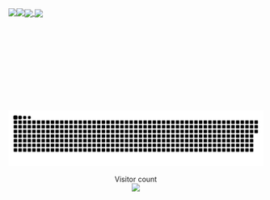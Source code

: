 <a href="#">
  <img height=200 align="center" src="https://my-stats-43gk.vercel.app/api?username=lakshya0310&show_icons=true&theme=radical&hide=contribs,issues&show=discussions_answered&rank_icon=github&include_all_commits=true&card_width=150" />
</a>
<a href="#">
  <img height=200 align="center" src="https://my-stats-43gk.vercel.app/api/top-langs/?username=lakshya0310&hide=html,scss,css&langs_count=8&layout=compact&theme=radical&card_width=150" />
</a>

<img align="left" height=202 src="https://github-readme-streak-stats-git-main-davids-projects-ad77adcc.vercel.app/?user=lakshya0310&theme=radical"/>
<img align="left" height=97 src="https://github-profile-trophy.vercel.app/?username=lakshya0310&theme=radical&no-frame=true&title=Stars,Followers,Commits&column=-1"/>
<a href=#><img src="contributions.svg"></a>

<!--START_SECTION:activity-->

<p align="center">
  Visitor count<br>
  <img src="https://profile-counter.glitch.me/_lakshya0310/count.svg" />
</p>

